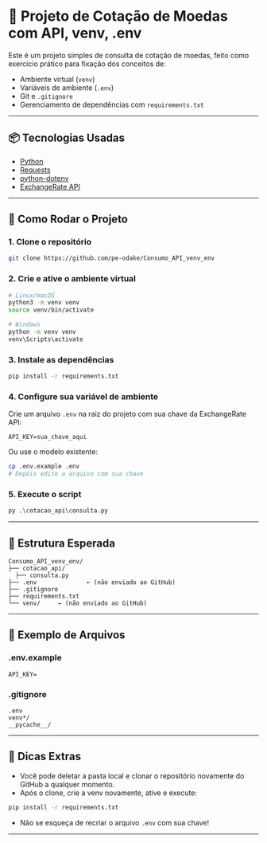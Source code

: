 # 💸 Projeto de Cotação de Moedas com API, venv, .env

Este é um projeto simples de consulta de cotação de moedas, feito como exercício prático para fixação dos conceitos de:

- Ambiente virtual (`venv`)
- Variáveis de ambiente (`.env`)
- Git e `.gitignore`
- Gerenciamento de dependências com `requirements.txt`

---

## 📦 Tecnologias Usadas

- [Python](https://www.python.org/)
- [Requests](https://pypi.org/project/requests/)
- [python-dotenv](https://pypi.org/project/python-dotenv/)
- [ExchangeRate API](https://www.exchangerate-api.com/)

---

## 🚀 Como Rodar o Projeto

### 1. Clone o repositório

```bash
git clone https://github.com/pe-odake/Consumo_API_venv_env
```

### 2. Crie e ative o ambiente virtual

```bash
# Linux/macOS
python3 -m venv venv
source venv/bin/activate

# Windows
python -m venv venv
venv\Scripts\activate
```

### 3. Instale as dependências

```bash
pip install -r requirements.txt
```

### 4. Configure sua variável de ambiente

Crie um arquivo `.env` na raiz do projeto com sua chave da ExchangeRate API:

```
API_KEY=sua_chave_aqui
```

Ou use o modelo existente:

```bash
cp .env.example .env
# Depois edite o arquivo com sua chave
```

### 5. Execute o script

```bash
py .\cotacao_api\consulta.py
```

---

## 📁 Estrutura Esperada

```
Consumo_API_venv_env/
├── cotacao_api/
  ├── consulta.py
├── .env              ← (não enviado ao GitHub)
├── .gitignore
├── requirements.txt
└── venv/     ← (não enviado ao GitHub)
```

---

## 📄 Exemplo de Arquivos

### .env.example

```env
API_KEY=
```

### .gitignore

```gitignore
.env
venv*/
__pycache__/
```

---

## 📌 Dicas Extras

* Você pode deletar a pasta local e clonar o repositório novamente do GitHub a qualquer momento.
* Após o clone, crie a venv novamente, ative e execute:

```bash
pip install -r requirements.txt
```

* Não se esqueça de recriar o arquivo `.env` com sua chave!

---
